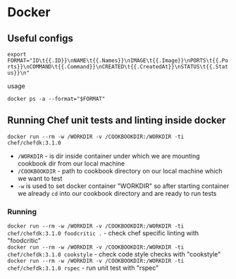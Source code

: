 # Docker

## Useful configs

```export FORMAT="ID\t{{.ID}}\nNAME\t{{.Names}}\nIMAGE\t{{.Image}}\nPORTS\t{{.Ports}}\nCOMMAND\t{{.Command}}\nCREATED\t{{.CreatedAt}}\nSTATUS\t{{.Status}}\n"```

usage

```docker ps -a --format="$FORMAT"```


## Running Chef unit tests and linting inside docker

```docker run --rm -w /WORKDIR -v /COOKBOOKDIR:/WORKDIR -ti chef/chefdk:3.1.0```
* ```/WORKDIR``` - is dir inside container under which we are mounting cookbook dir from our local machine
* ```/COOKBOOKDIR``` - path to cookbook directory on our local machine which we want to test
* ```-w``` is used to set docker container "WORKDIR" so after starting container we already ```cd``` into our cookbook directory and are ready to run tests
### Running
```docker run --rm -w /WORKDIR -v /COOKBOOKDIR:/WORKDIR -ti chef/chefdk:3.1.0 foodcritic .``` - check chef specific linting with "foodcritic"  
```docker run --rm -w /WORKDIR -v /COOKBOOKDIR:/WORKDIR -ti chef/chefdk:3.1.0 cookstyle``` - check code style checks with "cookstyle"  
```docker run --rm -w /WORKDIR -v /COOKBOOKDIR:/WORKDIR -ti chef/chefdk:3.1.0 rspec``` - run unit test with "rspec"  
